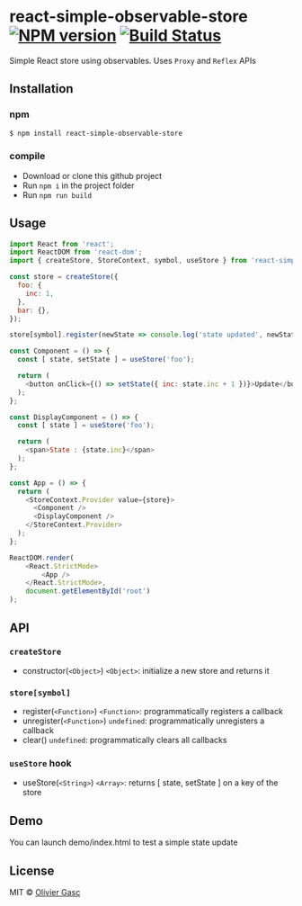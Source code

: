 # react-simple-observable-store [![NPM version](https://badge.fury.io/js/react-simple-observable-store.svg)](https://npmjs.org/package/react-simple-observable-store) [![Build Status](https://travis-ci.org/Oliv/react-simple-observable-store.svg?branch=master)](https://travis-ci.org/Oliv/react-simple-observable-store)

Simple React store using observables. Uses `Proxy` and `Reflex` APIs

## Installation

### npm

```sh
$ npm install react-simple-observable-store
```

### compile

- Download or clone this github project
- Run `npm i` in the project folder
- Run `npm run build`


## Usage

```js
import React from 'react';
import ReactDOM from 'react-dom';
import { createStore, StoreContext, symbol, useStore } from 'react-simple-observable-store';

const store = createStore({
  foo: {
    inc: 1,
  },
  bar: {},
});

store[symbol].register(newState => console.log('state updated', newState))

const Component = () => {
  const [ state, setState ] = useStore('foo');

  return (
    <button onClick={() => setState({ inc: state.inc + 1 })}>Update</button>
  );
};

const DisplayComponent = () => {
  const [ state ] = useStore('foo');

  return (
    <span>State : {state.inc}</span>
  );
};

const App = () => {
  return (
    <StoreContext.Provider value={store}>
      <Component />
      <DisplayComponent />
    </StoreContext.Provider>
  );
};

ReactDOM.render(
	<React.StrictMode>
		<App />
	</React.StrictMode>,
	document.getElementById('root')
);
```

## API

### `createStore`

- constructor(`<Object>`) `<Object>`: initialize a new store and returns it

### `store[symbol]`

- register(`<Function>`) `<Function>`: programmatically registers a callback
- unregister(`<Function>`) `undefined`: programmatically unregisters a callback
- clear() `undefined`: programmatically clears all callbacks

### `useStore` hook

- useStore(`<String>`) `<Array>`: returns [ state, setState ] on a key of the store

## Demo

You can launch demo/index.html to test a simple state update

## License

MIT © [Olivier Gasc](https://github.com/Oliv)
